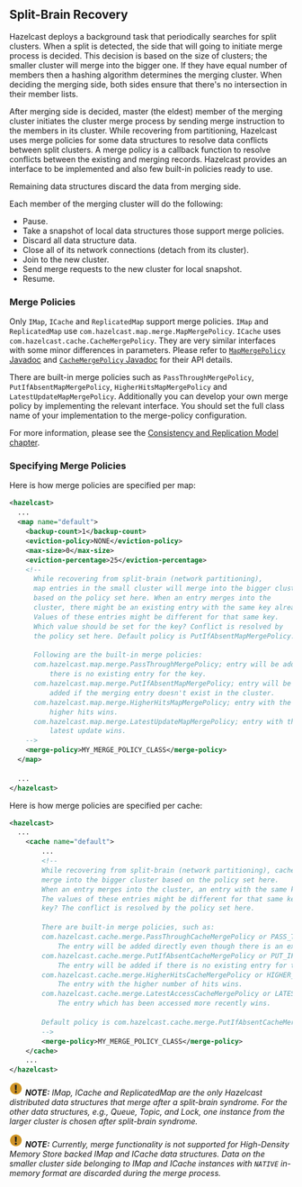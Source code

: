 ## Split-Brain Recovery

Hazelcast deploys a background task that periodically searches for split clusters. When a split is detected, the side that will going to initiate merge process is decided. This decision is based on the size of clusters; the smaller cluster will merge into the bigger one. If they have equal number of members then a hashing algorithm determines the merging cluster. When deciding the merging side, both sides ensure that there's no intersection in their member lists.

After merging side is decided, master (the eldest) member of the merging cluster initiates the cluster merge process by sending merge instruction to the members in its cluster.
While recovering from partitioning, Hazelcast uses merge policies for some data structures to resolve data conflicts between split clusters. A merge policy is a callback function to resolve conflicts between the existing and merging records. Hazelcast provides an interface to be implemented and also few built-in policies ready to use.

Remaining data structures discard the data from merging side.

Each member of the merging cluster will do the following:

- Pause.
- Take a snapshot of local data structures those support merge policies.
- Discard all data structure data.
- Close all of its network connections (detach from its cluster).
- Join to the new cluster.
- Send merge requests to the new cluster for local snapshot.
- Resume.

### Merge Policies

Only `IMap`, `ICache` and `ReplicatedMap` support merge policies. `IMap` and `ReplicatedMap` use `com.hazelcast.map.merge.MapMergePolicy`. `ICache` uses `com.hazelcast.cache.CacheMergePolicy`. They are very similar interfaces with some minor differences in parameters. Please refer to [`MapMergePolicy` Javadoc](http://docs.hazelcast.org/docs/latest/javadoc/com/hazelcast/map/merge/MapMergePolicy.html) and [`CacheMergePolicy` Javadoc](http://docs.hazelcast.org/docs/latest/javadoc/com/hazelcast/cache/CacheMergePolicy.html) for their API details.

There are built-in merge policies such as `PassThroughMergePolicy`, `PutIfAbsentMapMergePolicy`, `HigherHitsMapMergePolicy` and `LatestUpdateMapMergePolicy`. Additionally you can develop your own merge policy by implementing the relevant interface. You should set the full class name of your implementation to the merge-policy configuration.  

For more information, please see the [Consistency and Replication Model chapter](#consistency-and-replication-model).

### Specifying Merge Policies

Here is how merge policies are specified per map:

```xml
<hazelcast>
  ...
  <map name="default">
    <backup-count>1</backup-count>
    <eviction-policy>NONE</eviction-policy>
    <max-size>0</max-size>
    <eviction-percentage>25</eviction-percentage>
    <!--
      While recovering from split-brain (network partitioning),
      map entries in the small cluster will merge into the bigger cluster
      based on the policy set here. When an entry merges into the
      cluster, there might be an existing entry with the same key already.
      Values of these entries might be different for that same key.
      Which value should be set for the key? Conflict is resolved by
      the policy set here. Default policy is PutIfAbsentMapMergePolicy.

      Following are the built-in merge policies:
      com.hazelcast.map.merge.PassThroughMergePolicy; entry will be added if
          there is no existing entry for the key.
      com.hazelcast.map.merge.PutIfAbsentMapMergePolicy; entry will be
          added if the merging entry doesn't exist in the cluster.
      com.hazelcast.map.merge.HigherHitsMapMergePolicy; entry with the
          higher hits wins.
      com.hazelcast.map.merge.LatestUpdateMapMergePolicy; entry with the
          latest update wins.
    -->
    <merge-policy>MY_MERGE_POLICY_CLASS</merge-policy>
  </map>

  ...
</hazelcast>
```

Here is how merge policies are specified per cache:

```xml
<hazelcast>
  ...
    <cache name="default">
        ...
        <!--       
        While recovering from split-brain (network partitioning), cache entries in the small cluster
        merge into the bigger cluster based on the policy set here.
        When an entry merges into the cluster, an entry with the same key might already exist in the cluster.
        The values of these entries might be different for that same key. Which value should be set for the
        key? The conflict is resolved by the policy set here.

        There are built-in merge policies, such as:
        com.hazelcast.cache.merge.PassThroughCacheMergePolicy or PASS_THROUGH:
            The entry will be added directly even though there is an existing entry for the key.
        com.hazelcast.cache.merge.PutIfAbsentCacheMergePolicy or PUT_IF_ABSENT:
            The entry will be added if there is no existing entry for the key.
        com.hazelcast.cache.merge.HigherHitsCacheMergePolicy or HIGHER_HITS:
            The entry with the higher number of hits wins.
        com.hazelcast.cache.merge.LatestAccessCacheMergePolicy or LATEST_ACCESS:
            The entry which has been accessed more recently wins.

        Default policy is com.hazelcast.cache.merge.PutIfAbsentCacheMergePolicy
        -->
        <merge-policy>MY_MERGE_POLICY_CLASS</merge-policy>        
    </cache>
    ...
</hazelcast>    
```

![image](images/NoteSmall.jpg) ***NOTE:*** *IMap, ICache and ReplicatedMap are  the only Hazelcast distributed data structures that merge after a split-brain syndrome. For the other data structures, e.g., Queue, Topic, and Lock, one instance from the larger cluster is chosen after split-brain syndrome.*

![image](images/NoteSmall.jpg) ***NOTE:*** *Currently, merge functionality is not supported for High-Density Memory Store backed IMap and ICache data structures. Data on the smaller cluster side belonging to IMap and ICache instances with `NATIVE` in-memory format are discarded during the merge process.*
